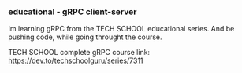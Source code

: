 ### educational - gRPC client-server

Im learning gRPC from the TECH SCHOOL educational series. And be pushing code, while going throught the course.

TECH SCHOOL complete gRPC course link:
https://dev.to/techschoolguru/series/7311
